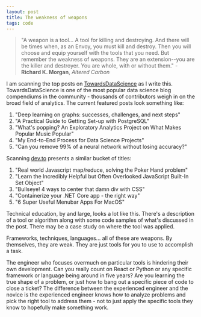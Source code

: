 ```yaml
---
layout: post
title: The weakness of weapons
tags: code
---
```


>"A weapon is a tool... A tool for killing and destroying. And there will be times when, as an Envoy, you must kill and destroy. Then you will choose and equip yourself with the tools that you need. But remember the weakness of weapons. They are an extension--you are the killer and destroyer. You are whole, with or without them." - **Richard K. Morgan**, _Altered Carbon_

I am scanning the top posts on [TowardsDataScience](https://towardsdatascience.com) as I write this. TowardsDataScience is one of the most popular data science blog compendiums in the community - thousands of contributors weigh in on the broad field of analytics. The current featured posts look something like:

1. "Deep learning on graphs: successes, challenges, and next steps"
2. "A Practical Guide to Getting Set-up with PostgreSQL"
3. "What's popping? An Exploratory Analytics Project on What Makes Popular Music Popular"
4. "My End-to-End Process for Data Science Projects"
5. "Can you remove 99% of a neural network without losing accuracy?"

Scanning [dev.to](https://dev.to) presents a similar bucket of titles:

1. "Real world Javascript map/reduce, solving the Poker Hand problem"
2. "Learn the Incredibly Helpful but Often Overlooked JavaScript Built-In Set Object"
3. "Bullseye! 4 ways to center that damn div with CSS"
4. "Containerize your .NET Core app - the right way"
5. "6 Super Useful Menubar Apps For MacOS"

Technical education, by and large, looks a lot like this. There's a description of a tool or algorithm along with some code samples of what's discussed in the post. There may be a case study on where the tool was applied. 

Frameworks, techniques, languages... all of these are weapons. By themselves, they are weak. They are just tools for you to use to accomplish a task.

The engineer who focuses overmuch on particular tools is hindering their own development. Can you really count on React or Python or any specific framework or language being around in five years? Are you learning the true shape of a problem, or just how to bang out a specific piece of code to close a ticket? The difference between the experienced engineer and the novice is the experienced engineer knows how to analyze problems and pick the right tool to address them - not to just apply the specific tools they know to hopefully make something work. 